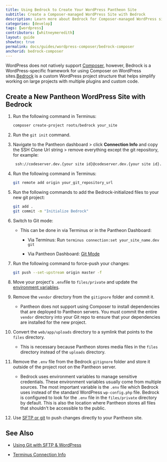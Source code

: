 ```yaml
---
title: Using Bedrock to Create Your WordPress Pantheon Site
subtitle: Create a Composer-managed WordPress Site with Bedrock
description: Learn more about Bedrock for Composer-managed WordPress sites.
categories: [develop]
tags: [wordpress]
contributors: [whitneymeredith]
layout: guide
showtoc: true
permalink: docs/guides/wordpress-composer/bedrock-composer
anchorid: bedrock-composer
---
```


WordPress does not natively support [Composer](https://getcomposer.org/), however, Bedrock is a WordPress-specific framework for using Composer on WordPress sites.[Bedrock](https://roots.io/bedrock/) is a custom WordPress project structure that helps simplify working on large projects with multiple plugins and custom code. 

## Create a New Pantheon WordPress Site with Bedrock

1. Run the following command in Terminus:

    ```bash
    composer create-project roots/bedrock your_site
    ```

1. Run the `git init` command.

1. Navigate to the Pantheon dashboard > click **Connection Info** and copy the SSH Clone Url string > remove everything except the git repository, for example:

    ```bash
     ssh://codeserver.dev.{your site id}@codeserver.dev.{your site id}.drush.in:2222/~/repository.git).
     ```

1. Run the following command in Terminus:

    ```bash
    git remote add origin your_git_repository_url
    ```

1. Run the following commands to add the Bedrock-initialized files to your new git project:

    ```bash
    git add .
    git commit -m "Initialize Bedrock"
    ```

1. Switch to Git mode:

    - This can be done in via Terminus or in the Pantheon Dashboard:

        - Via Terminus: Run `terminus connection:set your_site_name.dev git`

        - Via Pantheon Dashboard: [Git Mode](/guides/quickstart/connection-modes/#git-connection-mode)

1. Run the following command to force-push your changes:

    ```bash
    git push --set-upstream origin master -f 
    ```

1. Move your project's `.env`file to `files/private` and update the [environment variables](https://docs.roots.io/bedrock/master/environment-variables/#wp-env). 

1. Remove the `vendor` directory from the `gitignore` folder and commit it.

    - Pantheon does not support using Composer to install dependencies that are deployed to Pantheon servers. You must commit the entire `vendor` directory into your Git repo to ensure that your dependencies are installed for the new project.

1. Convert the `web/app/uploads` directory to a symlink that points to the `files` directory. 

    - This is necessary because Pantheon stores media files in the `files` directory instead of the `uploads` directory.

1. Remove the `.env` file from the Bedrock `gitignore` folder and store it outside of the project root on the Pantheon server. 

    - Bedrock uses environment variables to manage sensitive credentials. These environment variables usually come from multiple sources. The most important variable is the `.env` file which Bedrock uses instead of the standard WordPress `wp-config.php` file. Bedrock is configured to look for the `.env` file in the `files/private` directory by default. This is also the location where Pantheon stores all files that shouldn't be accessible to the public.

1. Use [SFTP or git](/guides/wordpress-git/) to push changes directly to your Pantheon site.

## See Also

- [Using Git with SFTP & WordPress](/guides/wordpress-git/)

- [Terminus Connection Info](/terminus/commands/connection-info)